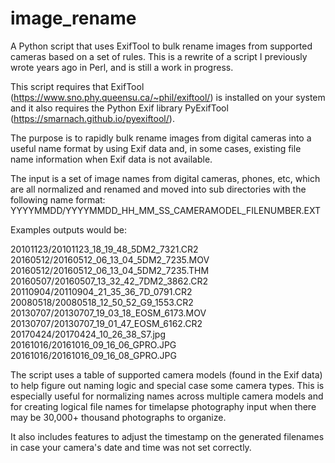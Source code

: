 # image_rename
A Python script that uses ExifTool to bulk rename images from supported cameras based on a set of rules. This is a rewrite of a script I previously wrote years ago in Perl, and is still a work in progress.

This script requires that ExifTool (https://www.sno.phy.queensu.ca/~phil/exiftool/) is installed on your system and it also requires the Python Exif library PyExifTool (https://smarnach.github.io/pyexiftool/).

The purpose is to rapidly bulk rename images from digital cameras into a useful name format by using Exif data and, in some cases, existing file name information when Exif data is not available.

The input is a set of image names from digital cameras, phones, etc, which are all normalized and renamed and moved into sub directories with the following name format: YYYYMMDD/YYYYMMDD_HH_MM_SS_CAMERAMODEL_FILENUMBER.EXT

Examples outputs would be:

20101123/20101123_18_19_48_5DM2_7321.CR2
20160512/20160512_06_13_04_5DM2_7235.MOV
20160512/20160512_06_13_04_5DM2_7235.THM
20160507/20160507_13_32_42_7DM2_3862.CR2
20110904/20110904_21_35_36_7D_0791.CR2
20080518/20080518_12_50_52_G9_1553.CR2
20130707/20130707_19_03_18_EOSM_6173.MOV
20130707/20130707_19_01_47_EOSM_6162.CR2
20170424/20170424_10_26_38_S7.jpg
20161016/20161016_09_16_06_GPRO.JPG
20161016/20161016_09_16_08_GPRO.JPG

The script uses a table of supported camera models (found in the Exif data) to help figure out naming logic and special case some camera types. This is especially useful for normalizing names across multiple camera models and for creating logical file names for timelapse photography input when there may be 30,000+ thousand photographs to organize.

It also includes features to adjust the timestamp on the generated filenames in case your camera's date and time was not set correctly.
